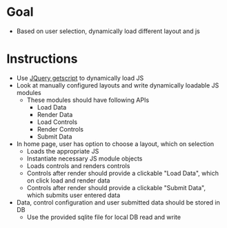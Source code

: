 Goal
=====

* Based on user selection, dynamically load different layout and js

Instructions
========

* Use  [JQuery getscript](https://api.jquery.com/jquery.getscript/) to dynamically load JS
* Look at manually configured layouts and write dynamically loadable JS modules
  * These modules should have following APIs
    * Load Data
    * Render Data
    * Load Controls
    * Render Controls
    * Submit Data
* In home page, user has option to choose a layout, which on selection 
  * Loads the appropriate JS
  * Instantiate necessary JS module objects
  * Loads controls and renders controls
  * Controls after render should provide a clickable "Load Data", which on click load and render data
  * Controls after render should provide a clickable "Submit Data", which submits user entered data
* Data, control configuration and user submitted data should be stored in DB
  * Use the provided sqlite file for local DB read and write
